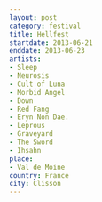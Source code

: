 ```yaml
---
layout: post
category: festival
title: Hellfest
startdate: 2013-06-21
enddate: 2013-06-23
artists: 
- Sleep
- Neurosis
- Cult of Luna
- Morbid Angel
- Down
- Red Fang
- Eryn Non Dae.
- Leprous
- Graveyard
- The Sword
- Ihsahn
place: 
- Val de Moine
country: France
city: Clisson
---
```


